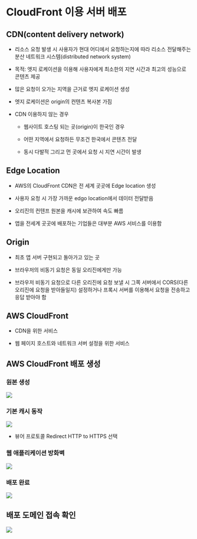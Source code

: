 CloudFront 이용 서버 배포
===================

CDN(content delivery network)
-----------------------------

*   리소스 요청 발생 시 사용자가 현대 어디에서 요청하는지에 따라 리소스 전달해주는 분산 네트워크 시스템(distributed network system)

*   목적: 엣지 로케이션을 이용해 사용자에게 최소한의 지연 시간과 최고의 성능으로 콘텐츠 제공

*   많은 요청이 오가는 지역을 근거로 엣지 로케이션 생성

*   엣지 로케이션은 origin의 컨텐츠 복사본 가짐

*   CDN 이용하지 않는 경우
    
    *   웹사이트 호스팅 되는 곳(origin)이 한국인 경우
    
    *   어떤 지역에서 요청하든 무조건 한국에서 콘텐츠 전달
    
    *   동시 다발적 그리고 먼 곳에서 요청 시 지연 시간이 발생

Edge Location
-------------

*   AWS의 CloudFront CDN은 전 세계 곳곳에 Edge location 생성

*   사용자 요청 시 가장 가까운 edgo location에서 데이터 전달받음

*   오리진의 컨텐프 원본을 캐시에 보관하여 속도 빠름

*   앱을 전세계 곳곳에 배포하는 기업들은 대부분 AWS 서비스를 이용함

Origin
------

*   최초 앱 서버 구현되고 돌아가고 있는 곳

*   브라우저의 비동기 요청은 동일 오리진에게만 가능

*   브라우저 비동기 요청으로 다른 오리진에 요청 보낼 시 그쪽 서버에서 CORS(다른 오리진에 요청을 받아들일지) 설정하거나 프록시 서버를 이용해서 요청을 전송하고 응답 받아야 함

AWS CloudFront
--------------

*   CDN을 위한 서비스

*   웹 페이지 호스트와 네트워크 서버 설정을 위한 서비스

AWS CloudFront 배포 생성
--------------------

### 원본 생성

[![](CloudFront%20%E1%84%8B%E1%85%B5%E1%84%8B%E1%85%AD%E1%86%BC%20%E1%84%89%E1%85%A5%E1%84%87%E1%85%A5%20%E1%84%87%E1%85%A2%E1%84%91%E1%85%A9%201df6eb6a6aed4a9d88c5c2cb7fa4269d/Untitled.png)](CloudFront%20%E1%84%8B%E1%85%B5%E1%84%8B%E1%85%AD%E1%86%BC%20%E1%84%89%E1%85%A5%E1%84%87%E1%85%A5%20%E1%84%87%E1%85%A2%E1%84%91%E1%85%A9%201df6eb6a6aed4a9d88c5c2cb7fa4269d/Untitled.png)

### 기본 캐시 동작

[![](CloudFront%20%E1%84%8B%E1%85%B5%E1%84%8B%E1%85%AD%E1%86%BC%20%E1%84%89%E1%85%A5%E1%84%87%E1%85%A5%20%E1%84%87%E1%85%A2%E1%84%91%E1%85%A9%201df6eb6a6aed4a9d88c5c2cb7fa4269d/Untitled%201.png)](CloudFront%20%E1%84%8B%E1%85%B5%E1%84%8B%E1%85%AD%E1%86%BC%20%E1%84%89%E1%85%A5%E1%84%87%E1%85%A5%20%E1%84%87%E1%85%A2%E1%84%91%E1%85%A9%201df6eb6a6aed4a9d88c5c2cb7fa4269d/Untitled%201.png)

*   뷰어 프로토콜 Redirect HTTP to HTTPS 선택

### 웹 애플리케이션 방화벽

[![](CloudFront%20%E1%84%8B%E1%85%B5%E1%84%8B%E1%85%AD%E1%86%BC%20%E1%84%89%E1%85%A5%E1%84%87%E1%85%A5%20%E1%84%87%E1%85%A2%E1%84%91%E1%85%A9%201df6eb6a6aed4a9d88c5c2cb7fa4269d/Untitled%202.png)](CloudFront%20%E1%84%8B%E1%85%B5%E1%84%8B%E1%85%AD%E1%86%BC%20%E1%84%89%E1%85%A5%E1%84%87%E1%85%A5%20%E1%84%87%E1%85%A2%E1%84%91%E1%85%A9%201df6eb6a6aed4a9d88c5c2cb7fa4269d/Untitled%202.png)

### 배포 완료

[![](CloudFront%20%E1%84%8B%E1%85%B5%E1%84%8B%E1%85%AD%E1%86%BC%20%E1%84%89%E1%85%A5%E1%84%87%E1%85%A5%20%E1%84%87%E1%85%A2%E1%84%91%E1%85%A9%201df6eb6a6aed4a9d88c5c2cb7fa4269d/Untitled%203.png)](CloudFront%20%E1%84%8B%E1%85%B5%E1%84%8B%E1%85%AD%E1%86%BC%20%E1%84%89%E1%85%A5%E1%84%87%E1%85%A5%20%E1%84%87%E1%85%A2%E1%84%91%E1%85%A9%201df6eb6a6aed4a9d88c5c2cb7fa4269d/Untitled%203.png)

배포 도메인 접속 확인
------------

[![](CloudFront%20%E1%84%8B%E1%85%B5%E1%84%8B%E1%85%AD%E1%86%BC%20%E1%84%89%E1%85%A5%E1%84%87%E1%85%A5%20%E1%84%87%E1%85%A2%E1%84%91%E1%85%A9%201df6eb6a6aed4a9d88c5c2cb7fa4269d/Untitled%204.png)](CloudFront%20%E1%84%8B%E1%85%B5%E1%84%8B%E1%85%AD%E1%86%BC%20%E1%84%89%E1%85%A5%E1%84%87%E1%85%A5%20%E1%84%87%E1%85%A2%E1%84%91%E1%85%A9%201df6eb6a6aed4a9d88c5c2cb7fa4269d/Untitled%204.png)